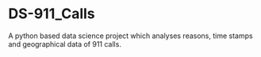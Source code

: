 # DS-911_Calls
A python based data science project which analyses  reasons, time stamps and geographical data of 911 calls.
